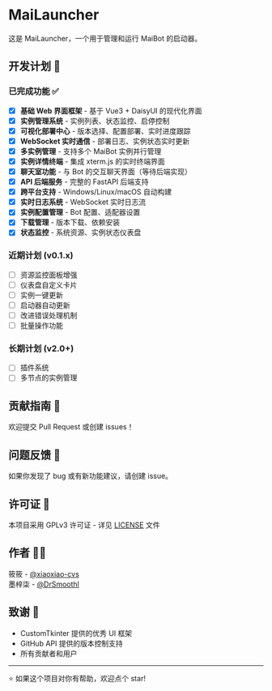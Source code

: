 # MaiLauncher

这是 MaiLauncher，一个用于管理和运行 MaiBot 的启动器。

## 开发计划 📅

### 已完成功能 ✅

- [x] **基础 Web 界面框架** - 基于 Vue3 + DaisyUI 的现代化界面
- [x] **实例管理系统** - 实例列表、状态监控、启停控制
- [x] **可视化部署中心** - 版本选择、配置部署、实时进度跟踪
- [x] **WebSocket 实时通信** - 部署日志、实例状态实时更新
- [x] **多实例管理** - 支持多个 MaiBot 实例并行管理
- [x] **实例详情终端** - 集成 xterm.js 的实时终端界面
- [x] **聊天室功能** - 与 Bot 的交互聊天界面（等待后端实现）
- [x] **API 后端服务** - 完整的 FastAPI 后端支持
- [x] **跨平台支持** - Windows/Linux/macOS 自动构建
- [x] **实时日志系统** - WebSocket 实时日志流
- [x] **实例配置管理** - Bot 配置、适配器设置
- [x] **下载管理** - 版本下载、依赖安装
- [x] **状态监控** - 系统资源、实例状态仪表盘

### 近期计划 (v0.1.x)

- [ ] 资源监控面板增强
- [ ] 仪表盘自定义卡片
- [ ] 实例一键更新
- [ ] 启动器自动更新
- [ ] 改进错误处理机制
- [ ] 批量操作功能

### 长期计划 (v2.0+)

- [ ] 插件系统
- [ ] 多节点的实例管理

## 贡献指南 🤝

欢迎提交 Pull Request 或创建 issues！

## 问题反馈 🐛

如果你发现了 bug 或有新功能建议，请创建 issue。

## 许可证 📄

本项目采用 GPLv3 许可证 - 详见 [LICENSE](LICENSE) 文件

## 作者 👨‍💻

筱筱 - [@xiaoxiao-cvs](https://github.com/xiaoxiao-cvs)  
墨梓柒 - [@DrSmoothl](https://github.com/DrSmoothl)

## 致谢 🙏

- CustomTkinter 提供的优秀 UI 框架
- GitHub API 提供的版本控制支持
- 所有贡献者和用户

---

⭐️ 如果这个项目对你有帮助，欢迎点个 star!
